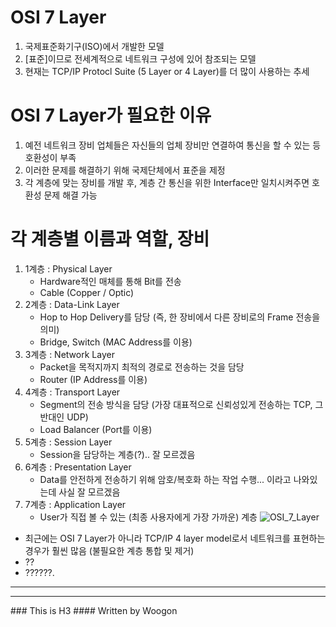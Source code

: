 ﻿# OSI 7 Layer
1. 국제표준화기구(ISO)에서 개발한 모델
2. [표준]이므로 전세계적으로 네트워크 구성에 있어 참조되는 모델
3. 현재는 TCP/IP Protocl Suite (5 Layer or 4 Layer)를 더 많이 사용하는 추세
# OSI 7 Layer가 필요한 이유
1. 예전 네트워크 장비 업체들은 자신들의 업체 장비만 연결하여 통신을 할 수 있는 등 호환성이 부족
2. 이러한 문제를 해결하기 위해 국제단체에서 표준을 제정
3. 각 계층에 맞는 장비를 개발 후, 계층 간 통신을 위한 Interface만 일치시켜주면 호환성 문제 해결 가능
# 각 계층별 이름과 역할, 장비
1. 1계층 : Physical Layer
	- Hardware적인 매체를 통해 Bit를 전송
	- Cable (Copper / Optic)
2. 2계층 : Data-Link Layer
	- Hop to Hop Delivery를 담당 (즉, 한 장비에서 다른 장비로의 Frame 전송을 의미)
	- Bridge, Switch (MAC Address를 이용)
3. 3계층 : Network Layer
	- Packet을 목적지까지 최적의 경로로 전송하는 것을 담당
	- Router (IP Address를 이용)
4. 4계층 : Transport Layer
	- Segment의 전송 방식을 담당 (가장 대표적으로 신뢰성있게 전송하는 TCP, 그 반대인 UDP)
	- Load Balancer (Port를 이용)
5. 5계층 : Session Layer
	- Session을 담당하는 계층(?).. 잘 모르겠음
6. 6계층 : Presentation Layer
	- Data를 안전하게 전송하기 위해 암호/복호화 하는 작업 수행... 이라고 나와있는데 사실 잘 모르겠음
7. 7계층 : Application Layer
	-  User가 직접 볼 수 있는 (최종 사용자에게 가장 가까운) 계층
![OSI_7_Layer](https://t1.daumcdn.net/cfile/tistory/99B9493359B6408E23)
* 최근에는 OSI 7 Layer가 아니라 TCP/IP 4 layer model로서 네트워크를 표현하는 경우가 훨씬 많음 (불필요한 계층 통합 및 제거)
* ??
* ??????.
<hr/>
<hr/>
### This is H3
#### Written by Woogon